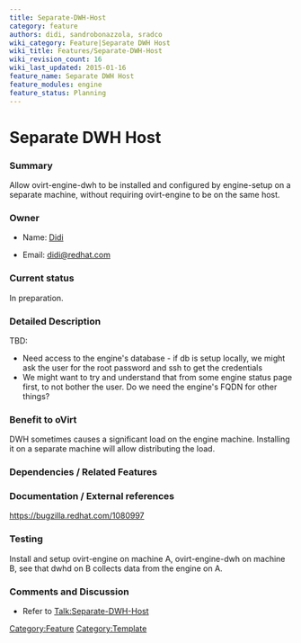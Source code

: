 ```yaml
---
title: Separate-DWH-Host
category: feature
authors: didi, sandrobonazzola, sradco
wiki_category: Feature|Separate DWH Host
wiki_title: Features/Separate-DWH-Host
wiki_revision_count: 16
wiki_last_updated: 2015-01-16
feature_name: Separate DWH Host
feature_modules: engine
feature_status: Planning
---
```


# Separate DWH Host

### Summary

Allow ovirt-engine-dwh to be installed and configured by engine-setup on a separate machine, without requiring ovirt-engine to be on the same host.

### Owner

*   Name: [ Didi](User:Didi)

<!-- -->

*   Email: <didi@redhat.com>

### Current status

In preparation.

### Detailed Description

TBD:

*   Need access to the engine's database - if db is setup locally, we might ask the user for the root password and ssh to get the credentials
*   We might want to try and understand that from some engine status page first, to not bother the user. Do we need the engine's FQDN for other things?

### Benefit to oVirt

DWH sometimes causes a significant load on the engine machine. Installing it on a separate machine will allow distributing the load.

### Dependencies / Related Features

### Documentation / External references

<https://bugzilla.redhat.com/1080997>

### Testing

Install and setup ovirt-engine on machine A, ovirt-engine-dwh on machine B, see that dwhd on B collects data from the engine on A.

### Comments and Discussion

*   Refer to <Talk:Separate-DWH-Host>

<Category:Feature> <Category:Template>
